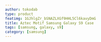 ```yaml
---
author: tokodab
type: product
featimg: 1GJhlgZr_bSNAZLXGf9HHL5Cl6kavyDmG
title: Aztec Motif Samsung Galaxy S9 Case
tags: [samsung, galaxy, s9]
category: [samsung]
---
```

